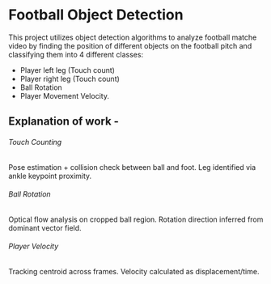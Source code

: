 # Football Object Detection
This project utilizes object detection algorithms to analyze football matche video by finding the position of different objects on the football pitch and classifying them into 4 different classes:  
-  Player left leg (Touch count)  
-  Player right leg (Touch count)
-  Ball Rotation
-  Player Movement Velocity.

## Explanation of work - 

###### Touch Counting
Pose estimation + collision check between ball and foot.
Leg identified via ankle keypoint proximity.

###### Ball Rotation
Optical flow analysis on cropped ball region.
Rotation direction inferred from dominant vector field.

###### Player Velocity

Tracking centroid across frames.
Velocity calculated as displacement/time.


